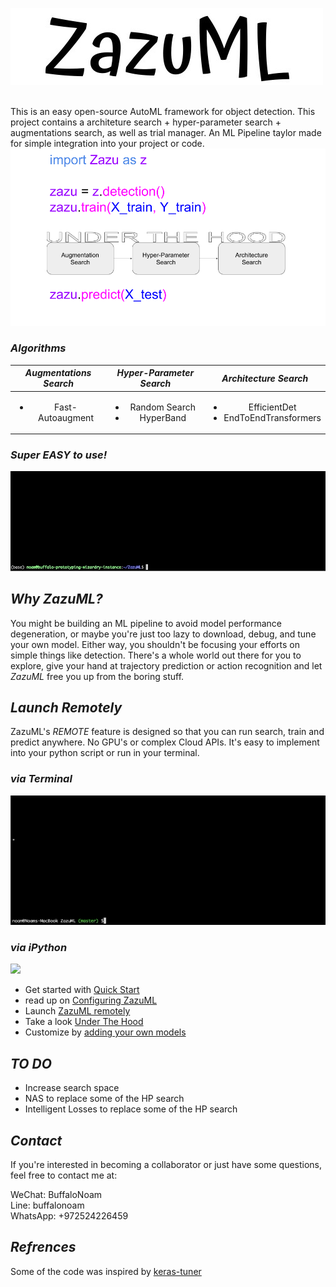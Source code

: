 ![Logo](./images/ZazuML.jpeg)
<br/><br/>   

This is an easy open-source AutoML framework for object detection. This project contains a 
architeture search + hyper-parameter search + augmentations search, as well as trial manager. 
An ML Pipeline taylor made for simple integration into your project or code.
![](./images/zazu_eng.png)

### *Algorithms*

| *Augmentations Search* | *Hyper-Parameter Search* | *Architecture Search*
| :----:         |     :----:      |    :----:      |
|  <ul><li>Fast-Autoaugment</li></ul>    | <ul><li>Random Search</li><li>HyperBand</li></ul>     | <ul><li>EfficientDet</li><li>EndToEndTransformers</li></ul>  |
### *Super EASY to use!*

![](./images/running_zazu_search2.gif)  

## *Why ZazuML?*
You might be building an ML pipeline to avoid model performance degeneration, or maybe you're just too lazy to download, 
debug, and tune your own model. Either way, you shouldn't be focusing your efforts on simple things like detection. There's
a whole world out there for you to explore, give your hand at trajectory prediction or action recognition and let *ZazuML*
free you up from the boring stuff.

## *Launch Remotely*
ZazuML's *REMOTE* feature is designed so that you can run search, train and predict anywhere. No GPU's or complex Cloud APIs.
It's easy to implement into your python script or run in your terminal.

### *via Terminal* 
![](./images/zazu_remote_search.gif)

### *via iPython*
![](./images/zazu_via_sdk.gif)

- Get started with [Quick Start](DOCS/GETTINGSTARTED.md)
- read up on [Configuring ZazuML](DOCS/CONFIGURINGZAZU.md)
- Launch [ZazuML remotely](DOCS/REMOTEZAZU.md)
- Take a look [Under The Hood](DOCS/UNDERTHEHOOD.md)
- Customize by [adding your own models](DOCS/ADDINGMODELS.md)


## *TO DO*

- Increase search space
- NAS to replace some of the HP search
- Intelligent Losses to replace some of the HP search

## *Contact*

If you're interested in becoming a collaborator or just have some questions, feel free to contact me at:

WeChat: BuffaloNoam   
Line: buffalonoam   
WhatsApp: +972524226459   

## *Refrences*

Some of the code was inspired by [keras-tuner](https://github.com/keras-team/keras-tuner)